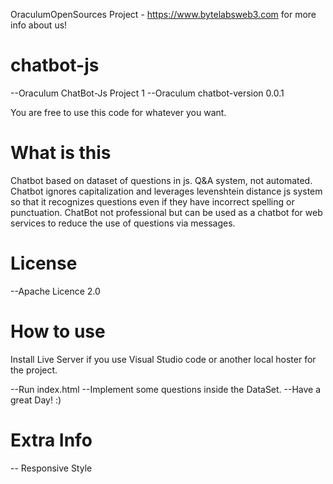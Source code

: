 OraculumOpenSources Project - https://www.bytelabsweb3.com for more info about us!

# chatbot-js

--Oraculum ChatBot-Js Project 1
--Oraculum chatbot-version 0.0.1

You are free to use this code for whatever you want.

# What is this

Chatbot based on dataset of questions in js. Q&A system, not automated. Chatbot ignores capitalization and leverages levenshtein distance js system so that it recognizes questions even if they have incorrect spelling or punctuation. ChatBot not professional but can be used as a chatbot for web services to reduce the use of questions via messages.


# License

--Apache Licence 2.0 

# How to use

Install Live Server if you use Visual Studio code or another local hoster for the project.

--Run index.html
--Implement some questions inside the DataSet.
--Have a great Day! :)


# Extra Info

-- Responsive Style
